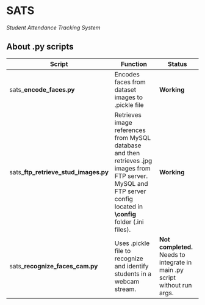 # SATS
*Student Attendance Tracking System*

## About .py scripts
Script | Function | Status
---------|---------- | ----------
sats_**encode_faces.py** | Encodes faces from dataset images to .pickle file | **Working**
sats_**ftp_retrieve_stud_images.py** | Retrieves image references from MySQL database and then retrieves .jpg images from FTP server. MySQL and FTP server config located in **\config** folder (.ini files). | **Working**
sats_**recognize_faces_cam.py** | Uses .pickle file to recognize and identify students in a webcam stream. | **Not completed.** Needs to integrate in main .py script without run args.